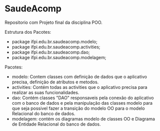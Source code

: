 # SaudeAcomp

Repositorio com Projeto final da disciplina POO.

Estrutura dos Pacotes:
- package ifpi.edu.br.saudeacomp.modelo;
- package ifpi.edu.br.saudeacomp.activities;
- package ifpi.edu.br.saudeacomp.dao;
- package ifpi.edu.br.saudeacomp.modelagem;


Pacotes:
- modelo: Contem classes com definição de dados que o aplicativo precisa, definição de atributos e metodos.
- activities: Contém todas as activities que o aplicativo precisa para realizar as suas funcionalidades.
- dao: Contém classes "DAO" responsaveis pela conexão do aplicativo com o banco de dados e pela manipulação das classes modelo para que seja possivel fazer a transição do modelo OO para o modelo Relacional do banco de dados.
- modelagem: contém os diagramas modelo de classes OO e Diagrama  de Entidade Relacional do banco de dados. 

